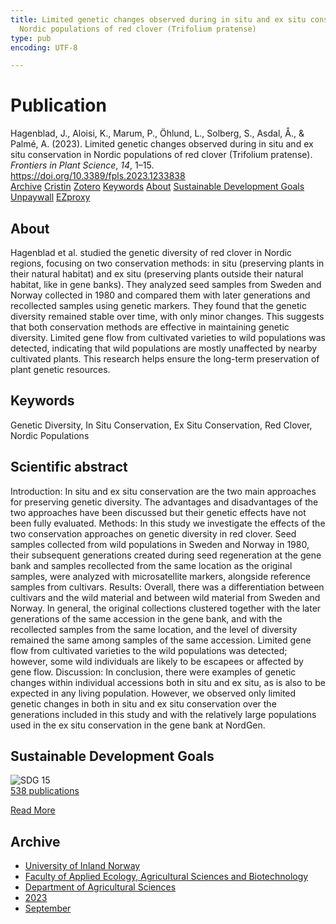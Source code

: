 ```yaml
---
title: Limited genetic changes observed during in situ and ex situ conservation in
  Nordic populations of red clover (Trifolium pratense)
type: pub
encoding: UTF-8

---
```

<h1>Publication</h1>
<article id="csl-bib-container-LSN9JEKW" class="csl-bib-container">
  <div class="csl-bib-body"> <div class="csl-entry">Hagenblad, J., Aloisi, K., Marum, P., Öhlund, L., Solberg, S., Asdal, Å., &#38; Palmé, A. (2023). Limited genetic changes observed during in situ and ex situ conservation in Nordic populations of red clover (Trifolium pratense). <i>Frontiers in Plant Science</i>, <i>14</i>, 1–15. <a href="https://doi.org/10.3389/fpls.2023.1233838">https://doi.org/10.3389/fpls.2023.1233838</a></div> </div>
  <div class="csl-bib-buttons">
    <a href="#taxonomy-article-LSN9JEKW" alt="archive" class="csl-bib-button">Archive</a>
    <a href="https://app.cristin.no/results/show.jsf?id=2174219" alt="Cristin" class="csl-bib-button">Cristin</a>
    <a href="http://zotero.org/groups/5881554/items/LSN9JEKW" alt="Zotero" class="csl-bib-button">Zotero</a>
    <a href="#keywords-article-LSN9JEKW" alt="keywords" class="csl-bib-button">Keywords</a>
    <a href="#about-article-LSN9JEKW" alt="about_pub" class="csl-bib-button">About</a>
    <a href="#sdg-article-LSN9JEKW" alt="sdg" class="csl-bib-button">Sustainable Development Goals</a>
    <a href="https://www.frontiersin.org/articles/10.3389/fpls.2023.1233838/pdf" alt="Unpaywall" class="csl-bib-button">Unpaywall</a>
    <a href="https://www.frontiersin.org/articles/10.3389/fpls.2023.1233838/pdf" alt="EZproxy" class="csl-bib-button">EZproxy</a>
  </div>
  <div id="csl-bib-meta-container-LSN9JEKW"></div>
</article>
<div id="csl-bib-meta-LSN9JEKW" class="csl-bib-meta">
  <article id="about-article-LSN9JEKW" class="about_pub-article">
    <h1>About</h1>
    Hagenblad et al. studied the genetic diversity of red clover in Nordic regions, focusing on two conservation methods: in situ (preserving plants in their natural habitat) and ex situ (preserving plants outside their natural habitat, like in gene banks). They analyzed seed samples from Sweden and Norway collected in 1980 and compared them with later generations and recollected samples using genetic markers. They found that the genetic diversity remained stable over time, with only minor changes. This suggests that both conservation methods are effective in maintaining genetic diversity. Limited gene flow from cultivated varieties to wild populations was detected, indicating that wild populations are mostly unaffected by nearby cultivated plants. This research helps ensure the long-term preservation of plant genetic resources.
  </article>
  <article id="keywords-article-LSN9JEKW" class="keywords-article">
    <h1>Keywords</h1>
    Genetic Diversity, In Situ Conservation, Ex Situ Conservation, Red Clover, Nordic Populations
  </article>
  <article id="abstract-article-LSN9JEKW" class="abstract-article">
    <h1>Scientific abstract</h1>
    Introduction: In situ and ex situ conservation are the two main approaches 
for preserving genetic diversity. The advantages and disadvantages of the 
two approaches have been discussed but their genetic effects have not been 
fully evaluated. 
Methods: In this study we investigate the effects of the two conservation 
approaches on genetic diversity in red clover. Seed samples collected from 
wild populations in Sweden and Norway in 1980, their subsequent generations 
created during seed regeneration at the gene bank and samples recollected from 
the same location as the original samples, were analyzed with microsatellite 
markers, alongside reference samples from cultivars. 
Results: Overall, there was a differentiation between cultivars and the wild 
material and between wild material from Sweden and Norway. In general, the 
original collections clustered together with the later generations of the same 
accession in the gene bank, and with the recollected samples from the same 
location, and the level of diversity remained the same among samples of the 
same accession. Limited gene flow from cultivated varieties to the wild 
populations was detected; however, some wild individuals are likely to be 
escapees or affected by gene flow. 
Discussion: In conclusion, there were examples of genetic changes within individual 
accessions both in situ and ex situ, as is also to be expected in any living population. 
However, we observed only limited genetic changes in both in situ and ex situ 
conservation over the generations included in this study and with the relatively large 
populations used in the ex situ conservation in the gene bank at NordGen.
  </article>
  <article id="sdg-article-LSN9JEKW" class="sdg-article">
    <h1>Sustainable Development Goals</h1>
    <div class="sdg-container"><div id="sdg15" class="sdg">
        <img src="{{< params subfolder >}}images/sdg/sdg15_en.png" class="image" alt="SDG 15">
        <div class="sdg-overlay">
          <a href="{{< params subfolder >}}en/archive/?sdg=15#archive" class="sdg-publication-count"><span>538</span> publications</a>
          <p><a href="https://sdgs.un.org/goals/goal15" class="sdg-read-more">Read More</a></p>
        </div>
      </div></div>
  </article>
  <article id="taxonomy-article-LSN9JEKW" class="taxonomy-article">
    <h1>Archive</h1>
    <ul>
      <li><a href="{{< params subfolder >}}en/archive/?key=3DCRN523">University of Inland Norway</a></li>
      <li><a href="{{< params subfolder >}}en/archive/?key=T77LXH6D">Faculty of Applied Ecology, Agricultural Sciences and Biotechnology</a></li>
      <li><a href="{{< params subfolder >}}en/archive/?key=SSN4QLEC">Department of Agricultural Sciences</a></li>
      <li><a href="{{< params subfolder >}}en/archive/?key=DRHXCX63">2023</a></li>
      <li><a href="{{< params subfolder >}}en/archive/?key=L9M9YXMA">September</a></li>
    </ul>
  </article>
</div>
